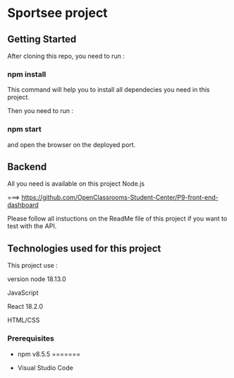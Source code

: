 # Sportsee project

## Getting Started

After cloning this repo, you need to run :

### npm install

This command will help you to install all dependecies you need in this project.

Then you need to run :

### npm start

and open the browser on the deployed port.

## Backend

All you need is available on this project Node.js

===> https://github.com/OpenClassrooms-Student-Center/P9-front-end-dashboard

Please follow all instuctions on the ReadMe file of this project if you want to test with the API.

## Technologies used for this project

This project use :

version node 18.13.0

JavaScript

React 18.2.0

HTML/CSS


### Prerequisites

- npm v8.5.5
=======

- Visual Studio Code
